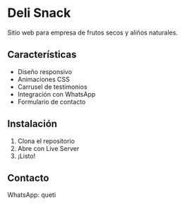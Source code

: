 # Deli Snack

Sitio web para empresa de frutos secos y aliños naturales.

## Características
- Diseño responsivo
- Animaciones CSS
- Carrusel de testimonios
- Integración con WhatsApp
- Formulario de contacto

## Instalación
1. Clona el repositorio
2. Abre con Live Server
3. ¡Listo!

## Contacto
WhatsApp: queti